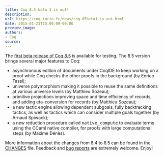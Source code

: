 ```yaml
---
title: Coq 8.5 beta 1 is out!
description:
url: https://coq.inria.fr/news/coq-85beta1-is-out.html
date: 2015-01-21T15:00:00-00:00
preview_image:
authors:
- Coq
source:
---
```



The <a href="https://coq.inria.fr/coq-85">first beta release of Coq 8.5</a> is available for
testing. The 8.5 version brings several major features to Coq:

<ul>
<li>asynchronous edition of documents under CoqIDE to keep working on a proof
  while Coq checks the other proofs in the background (by Enrico Tassi);</li>
<li>universe polymorphism making it possible to reuse the same definitions at
  various universe levels (by Matthieu Sozeau);</li>
<li>primitive projections improving space and time efficiency of records, and
  adding eta-conversion for records (by Matthieu Sozeau);</li>
 <li>a new tactic engine allowing dependent subgoals, fully backtracking
  tactics, as well as tactics which can consider multiple goals together (by
  Arnaud Spiwack);</li>
<li>a new reduction procedure called <tt>native_compute</tt> to evaluate terms
  using the OCaml native compiler, for proofs with large computational
  steps (by Maxime Dénès).</li>
</ul>

More information about the changes from 8.4 to 8.5 can be found in
the <a href="https://coq-distrib.s3-website.fr-par.scw.cloud/V8.5beta1/CHANGES">CHANGES</a> file. Feedback and
<a href="https://coq.inria.fr/bugs">bug reports</a> are extremely welcome. Enjoy!

 
